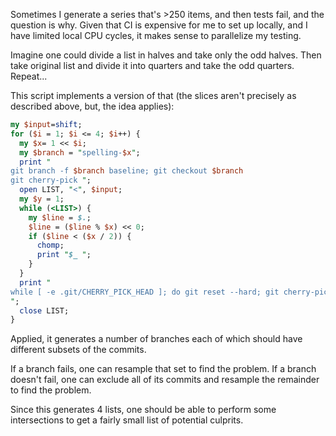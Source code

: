Sometimes I generate a series that's >250 items, and then tests fail, and the question is why.
Given that CI is expensive for me to set up locally, and I have limited local CPU cycles, it makes sense to parallelize my testing.

Imagine one could divide a list in halves and take only the odd halves. Then take original list and divide it into quarters and take the odd quarters. Repeat...

This script implements a version of that (the slices aren't precisely as described above, but, the idea applies):
```perl
my $input=shift;
for ($i = 1; $i <= 4; $i++) {
  my $x= 1 << $i;
  my $branch = "spelling-$x";
  print "
git branch -f $branch baseline; git checkout $branch
git cherry-pick ";
  open LIST, "<", $input;
  my $y = 1;
  while (<LIST>) {
    my $line = $.;
    $line = ($line % $x) << 0;
    if ($line < ($x / 2)) {
      chomp;
      print "$_ ";
    }
  }
  print "
while [ -e .git/CHERRY_PICK_HEAD ]; do git reset --hard; git cherry-pick --skip; done
";
  close LIST;
}
```

Applied, it generates a number of branches each of which should have different subsets of the commits.

If a branch fails, one can resample that set to find the problem.
If a branch doesn't fail, one can exclude all of its commits and resample the remainder to find the problem.

Since this generates 4 lists, one should be able to perform some intersections to get a fairly small list of potential culprits.
